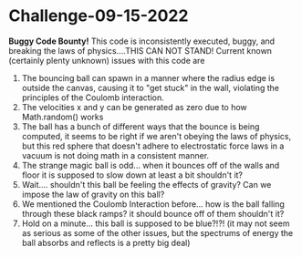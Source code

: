 # Challenge-09-15-2022

**Buggy Code Bounty!**
This code is inconsistently executed, buggy, and breaking the laws of physics....THIS CAN NOT STAND!
Current known (certainly plenty unknown) issues with this code are

1. The bouncing ball can spawn in a manner where the radius edge is outside the canvas, causing it to "get stuck" in the wall, violating the principles of the Coulomb interaction.
2. The velocities x and y can be generated as zero due to how Math.random() works
3. The ball has a bunch of different ways that the bounce is being computed, it seems to be right if we aren't obeying the laws of physics, but this red sphere that doesn't adhere to electrostatic force laws in a vacuum is not doing math in a consistent manner.
4. The strange magic ball is odd... when it bounces off of the walls and floor it is supposed to slow down at least a bit shouldn't it?
5. Wait.... shouldn't this ball be feeling the effects of gravity? Can we impose the law of gravity on this ball?
6. We mentioned the Coulomb Interaction before... how is the ball falling through these black ramps? it should bounce off of them shouldn't it?
7. Hold on a minute... this ball is supposed to be blue?!?! (it may not seem as serious as some of the other issues, but the spectrums of energy the ball absorbs and reflects is a pretty big deal)

[^note]: main1.js has been left in the repo so that D.A.Marcyes' previous work in the field of physics, hitboxes, and canvas can be viewed by others to potentially save some googling time or to be inspired by solutions. That said there are no direct solutions to the issues in main.js in main1.js
